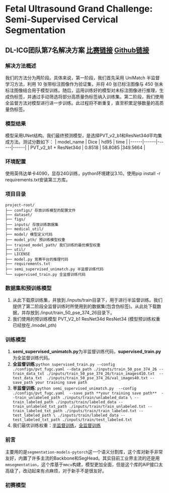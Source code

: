 # Fetal Ultrasound Grand Challenge: Semi-Supervised Cervical Segmentation 

## DL-ICG团队第7名解决方案 [比赛链接](https://www.codabench.org/competitions/4781/) [Github链接](https://github.com/maskoffs/Fetal-Ultrasound-Grand-Challenge)

### 解决方法概述
我们的方法分为两阶段。具体来说，第一阶段，我们首先采用 UniMatch 半监督学习方法，利用 10 张带标注图像作为验证集，并将 40 张已标注图像与 450 张未标注图像结合用于模型训练。随后，运用训练好的模型对未标注图像进行推理，生成伪标签，并通过手动筛选将部分高质量伪标签纳入训练集。第二阶段，我们使用全监督方法对模型进行进一步训练。此过程将不断重复，直至积累足够数量的高质量伪标签。

### 模型结果
模型采用UNet结构。我们最终预测模型，是选择PVT_v2_b1和ResNet34d平均集成方法。测试分数如下：
| model_name  |  Dice  | hd95  | time  |
|------|------|------|------|
| PVT_v2_b1 + ResNet34d | 0.8518 | 58.8085  |349.5664 |

### 环境配置
使用英伟达单卡4090，显存24G训练，python环境建议3.10。使用pip install -r requirements.txt安装第三方库。
### 项目目录
```
project-root/
├── configs/ 存放训练模型的配置文件
├── dataset/ 
├── figs/ 
├── inputs/ 存放训练数据集
├── medical_util/ 
├── model/ 模型定义代码
├── model_pth/ 预训练模型权重
├── trained_model_path/ 我们训练的最优模型权重
├── util/
├── LICENSE
├── model.py 竞赛平台的推理代码
├── requirements.txt
├── semi_supervised_unimatch.py 半监督训练代码
└── supervised_train.py 全监督训练代码
```

### 数据集和预训练模型
1. 从此下载原训练集，并放到./inputs/train目录下，用于进行半监督训练。我们提供了第二阶段全监督训练时所使用到的数据集(包含伪标签)。从此处下载数据，并存放到./input/train_50_pse_374_26目录下。
2. 我们使用的预训练模型 PVT_V2_b1 ResNet34d ResNet34 (模型预训练权重已经放在./model_pth)

### 训练模型
1. **semi_supervised_unimatch.py**为半监督训练代码，**supervised_train.py**为全监督训练代码。
2. **全监督训练**:```python supervised_train.py --config ./configs/pvt_fugc.yaml --data_path ./inputs/train_50_pse_374_26 --train_data_txt ./inputs/train_50_pse_374_26/train_images410.txt 
  --test_data_txt  ./inputs/train_50_pse_374_26/val_images40.txt --save_path your training save path```
4. **半监督训练**: ```python semi_supervised_unimatch.py  --config ./configs/pvt_fugc.yaml  --save_path **your training save path**  --train_unlabeled_path ./inputs/train/unlabeled_data \
   --train_labeled_path ./inputs/train/labeled_data --train_unlabeled_txt_path ./inputs/train/train_unlabeled.txt --train_labeled_txt_path ./inputs/train/train_labeled.txt --test_labeled_path \
   ./inputs/train/labeled_data --test_labeled_txt_path ./inputs/train/test_labeled.txt ```
5. 我们最优训练权重：[半监督训练]()，[全监督训练]()



### 前言

主要用的是`segmentation-models-pytorch`这一个语义分割库，这个库对新手非常友好，内置了许多主流的Backbone和SegHead。其实目前工业界主流的还是用`mmsegmentation`，这个库基于`mmcv`构建，模型更加全面，但是这个库的AIP接口太高级了，改动起来有点麻烦，对于新手不是很友好。

### 初赛模型

